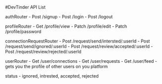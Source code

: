 #DevTinder API List

authRouter - Post /signup - Post /login - Post /logout

profileRouter - Get /profile/view - Patch /profile/edit - Patch /profile/password

connectionRequestRouter - Post /request/send/intersted/:userId - Post /request/send/ignored/:userId - Post /request/review/accepted/:userId - Post /request/review/rejected/:userId

userRouter - Get /user/connections - Get /user/requests - Get /user/feed - gets you the profile of other users on you platform

status - ignored, intrested, accepted, rejected
